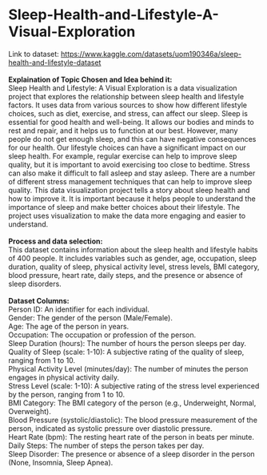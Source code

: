 # Sleep-Health-and-Lifestyle-A-Visual-Exploration
Link to dataset: https://www.kaggle.com/datasets/uom190346a/sleep-health-and-lifestyle-dataset<br>
<br>
<b>Explaination of Topic Chosen and Idea behind it:</b><br>
Sleep Health and Lifestyle: A Visual Exploration is a data visualization project that explores the relationship
between sleep health and lifestyle factors. It uses data from various sources to show how different lifestyle
choices, such as diet, exercise, and stress, can affect our sleep. Sleep is essential for good health and well-being.
It allows our bodies and minds to rest and repair, and it helps us to function at our best. However, many
people do not get enough sleep, and this can have negative consequences for our health. Our lifestyle choices
can have a significant impact on our sleep health. For example, regular exercise can help to improve sleep
quality, but it is important to avoid exercising too close to bedtime. Stress can also make it difficult to
fall asleep and stay asleep. There are a number of different stress management techniques that can help to
improve sleep quality. This data visualization project tells a story about sleep health and how to improve it.
It is important because it helps people to understand the importance of sleep and make better choices about
their lifestyle. The project uses visualization to make the data more engaging and easier to understand.<br>
<br>
<b>Process and data selection:</b><br>
This dataset contains information about the sleep health and lifestyle habits of 400 people. It includes
variables such as gender, age, occupation, sleep duration, quality of sleep, physical activity level, stress levels,
BMI category, blood pressure, heart rate, daily steps, and the presence or absence of sleep disorders.<br>
<br>
<b>Dataset Columns:</b><br>
Person ID: An identifier for each individual.<br>
Gender: The gender of the person (Male/Female).<br>
Age: The age of the person in years.<br>
Occupation: The occupation or profession of the person.<br>
Sleep Duration (hours): The number of hours the person sleeps per day.<br>
Quality of Sleep (scale: 1-10): A subjective rating of the quality of sleep, ranging from 1 to 10.<br>
Physical Activity Level (minutes/day): The number of minutes the person engages in physical activity daily.<br>
Stress Level (scale: 1-10): A subjective rating of the stress level experienced by the person, ranging from 1 to
10.<br>
BMI Category: The BMI category of the person (e.g., Underweight, Normal, Overweight).<br>
Blood Pressure (systolic/diastolic): The blood pressure measurement of the person, indicated as systolic
pressure over diastolic pressure.<br>
Heart Rate (bpm): The resting heart rate of the person in beats per minute.<br>
Daily Steps: The number of steps the person takes per day.<br>
Sleep Disorder: The presence or absence of a sleep disorder in the person (None, Insomnia, Sleep Apnea).<br>
